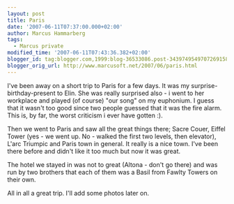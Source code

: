 ```yaml
---
layout: post
title: Paris
date: '2007-06-11T07:37:00.000+02:00'
author: Marcus Hammarberg
tags:
  - Marcus private
modified_time: '2007-06-11T07:43:36.382+02:00'
blogger_id: tag:blogger.com,1999:blog-36533086.post-3439749549707269158
blogger_orig_url: http://www.marcusoft.net/2007/06/paris.html
---
```


I've
been away on a short trip to Paris for a few days. It was my <span
id="SPELLING_ERROR_0"
class="blsp-spelling-corrected">surprise-birthday-present to
Elin. She
was really surprised also - i went to her
workplace and played (of course) "our song" on my euphonium. I guess
that it wasn't too good since two people guessed that it was the fire
alarm. This is, by far, the worst criticism i ever have gotten
:).

Then we went to Paris and saw all the great things there; <span
id="SPELLING_ERROR_4" class="blsp-spelling-error">Sacre <span
id="SPELLING_ERROR_5" class="blsp-spelling-error">Couer, Eiffel
Tower (yes - we went up. No - walked the first two levels, then
elevator), L'arc Triumpic and Paris town in general.
It really is a nice town. I've been there before and didn't like it too
much but now it was great.

The hotel we stayed in was not to great (Altona - don't go there) and was run
by two brothers that each of them was a Basil from <span
id="SPELLING_ERROR_9" class="blsp-spelling-error">Fawlty Towers
on their own.

All in all a great trip. I'll add some photos later on.
